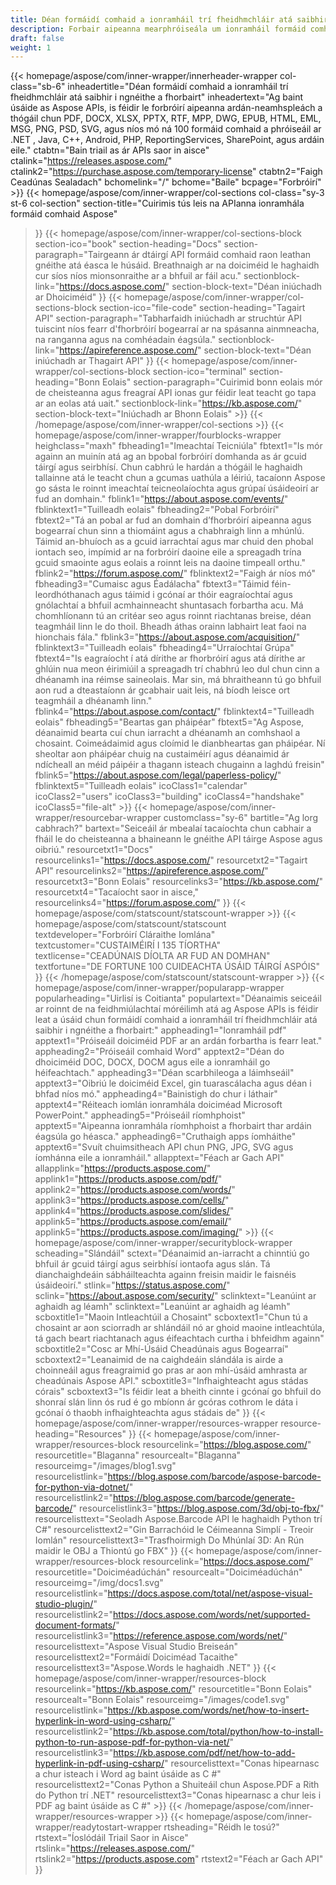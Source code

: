 ```yaml
---
title: Déan formáidí comhaid a ionramháil trí fheidhmchláir atá saibhir i ngnéithe a fhorbairt
description: Forbair aipeanna mearphróiseála um ionramháil formáid comhaid ag baint úsáide as Aspose APIs le haghaidh .NET, Java, C++, Android, PHP, ReportingServices, agus ardáin eile.
draft: false
weight: 1
---
```

{{< homepage/aspose/com/inner-wrapper/innerheader-wrapper col-class="sb-6"
inheadertitle="Déan formáidí comhaid a ionramháil trí fheidhmchláir atá saibhir i ngnéithe a fhorbairt"
inheadertext="Ag baint úsáide as Aspose APIs, is féidir le forbróirí aipeanna ardán-neamhspleách a thógáil chun PDF, DOCX, XLSX, PPTX, RTF, MPP, DWG, EPUB, HTML, EML, MSG, PNG, PSD, SVG, agus níos mó ná 100 formáid comhaid a phróiseáil ar .NET , Java, C++, Android, PHP, ReportingServices, SharePoint, agus ardáin eile."
ctabtn="Bain triail as ár APIs saor in aisce"
ctalink="https://releases.aspose.com/"
ctalink2="https://purchase.aspose.com/temporary-license"
ctabtn2="Faigh Ceadúnas Sealadach"
bchomelink="/"
bchome="Baile"
bcpage="Forbróirí" >}}
{{< homepage/aspose/com/inner-wrapper/col-sections
col-class="sy-3 st-6 col-section"
section-title="Cuirimis tús leis na APIanna ionramhála formáid comhaid Aspose"
>}}
{{< homepage/aspose/com/inner-wrapper/col-sections-block section-ico="book"
section-heading="Docs"
section-paragraph="Tairgeann ár dtáirgí API formáid comhaid raon leathan gnéithe atá éasca le húsáid. Breathnaigh ar na doiciméid le haghaidh cur síos níos mionsonraithe ar a bhfuil ar fáil acu."
sectionblock-link="https://docs.aspose.com/"
section-block-text="Déan iniúchadh ar Dhoiciméid"
>}}
{{< homepage/aspose/com/inner-wrapper/col-sections-block section-ico="file-code"
section-heading="Tagairt API"
section-paragraph="Tabharfaidh iniúchadh ar struchtúr API tuiscint níos fearr d'fhorbróirí bogearraí ar na spásanna ainmneacha, na ranganna agus na comhéadain éagsúla."
sectionblock-link="https://apireference.aspose.com/"
section-block-text="Déan iniúchadh ar Thagairt API"
>}}
{{< homepage/aspose/com/inner-wrapper/col-sections-block
section-ico="terminal"
section-heading="Bonn Eolais"
section-paragraph="Cuirimid bonn eolais mór de cheisteanna agus freagraí API ionas gur féidir leat teacht go tapa ar an eolas atá uait."
sectionblock-link="https://kb.aspose.com/"
section-block-text="Iniúchadh ar Bhonn Eolais" >}}
{{< /homepage/aspose/com/inner-wrapper/col-sections >}}
 {{< homepage/aspose/com/inner-wrapper/fourblocks-wrapper
 heighclass="maxh"
 fbheading1="Imeachtaí Teicniúla"
 fbtext1="Is mór againn an muinín atá ag an bpobal forbróirí domhanda as ár gcuid táirgí agus seirbhísí. Chun cabhrú le hardán a thógáil le haghaidh tallainne atá le teacht chun a gcumas uathúla a léiriú, tacaíonn Aspose go sásta le roinnt imeachtaí teicneolaíochta agus grúpaí úsáideoirí ar fud an domhain."
 fblink1="https://about.aspose.com/events/"
 fblinktext1="Tuilleadh eolais"
 fbheading2="Pobal Forbróirí"
 fbtext2="Tá an pobal ar fud an domhain d’fhorbróirí aipeanna agus bogearraí chun sinn a thiomáint agus a chabhraigh linn a mhúnlú. Táimid an-bhuíoch as a gcuid iarrachtaí agus mar chuid den phobal iontach seo, impímid ar na forbróirí daoine eile a spreagadh trína gcuid smaointe agus eolais a roinnt leis na daoine timpeall orthu."
 fblink2="https://forum.aspose.com/"
 fblinktext2="Faigh ár níos mó"
 fbheading3="Cumaisc agus Éadálacha"
 fbtext3="Táimid féin-leordhóthanach agus táimid i gcónaí ar thóir eagraíochtaí agus gnólachtaí a bhfuil acmhainneacht shuntasach forbartha acu. Má chomhlíonann tú an critéar seo agus roinnt riachtanas breise, déan teagmháil linn le do thoil. Bheadh áthas orainn labhairt leat faoi na hionchais fála."
 fblink3="https://about.aspose.com/acquisition/"
 fblinktext3="Tuilleadh eolais"
 fbheading4="Urraíochtaí Grúpa"
 fbtext4="Is eagraíocht í atá dírithe ar fhorbróirí agus atá dírithe ar ghlúin nua meon éirimiúil a spreagadh trí chabhrú leo dul chun cinn a dhéanamh ina réimse saineolais. Mar sin, má bhraitheann tú go bhfuil aon rud a dteastaíonn ár gcabhair uait leis, ná bíodh leisce ort teagmháil a dhéanamh linn."
 fblink4="https://about.aspose.com/contact/"
 fblinktext4="Tuilleadh eolais"
 fbheading5="Beartas gan pháipéar"
 fbtext5="Ag Aspose, déanaimid bearta cuí chun iarracht a dhéanamh an comhshaol a chosaint. Coimeádaimid agus cloímid le dianbheartas gan pháipéar. Ní sheoltar aon pháipéar chuig na custaiméirí agus déanaimid ár ndícheall an méid páipéir a thagann isteach chugainn a laghdú freisin"
 fblink5="https://about.aspose.com/legal/paperless-policy/"
 fblinktext5="Tuilleadh eolais"
 icoClass1="calendar" icoClass2="users" icoClass3="building" icoClass4="handshake" icoClass5="file-alt" >}} 
 {{< homepage/aspose/com/inner-wrapper/resourcebar-wrapper customclass="sy-6"
 bartitle="Ag lorg cabhrach?"
 bartext="Seiceáil ár mbealaí tacaíochta chun cabhair a fháil le do cheisteanna a bhaineann le gnéithe API táirge Aspose agus oibriú."
 resourcetxt1="Docs"
 resourcelinks1="https://docs.aspose.com/"
 resourcetxt2="Tagairt API"
 resourcelinks2="https://apireference.aspose.com/"
 resourcetxt3="Bonn Eolais"
 resourcelinks3="https://kb.aspose.com/"
 resourcetxt4="Tacaíocht saor in aisce,"
 resourcelinks4="https://forum.aspose.com/"
 >}}
 {{< homepage/aspose/com/statscount/statscount-wrapper >}}
{{< homepage/aspose/com/statscount/statscount
textdeveloper="Forbróirí Cláraithe Iomlána"
textcustomer="CUSTAIMÉIRÍ I 135 TÍORTHA"
textlicense="CEADÚNAIS DÍOLTA AR FUD AN DOMHAN"
textfortune="DE FORTUNE 100 CUIDEACHTA ÚSÁID TÁIRGÍ ASPÓIS"
>}}
{{< /homepage/aspose/com/statscount/statscount-wrapper >}}
{{< homepage/aspose/com/inner-wrapper/popularapp-wrapper
popularheading="Uirlisí is Coitianta"
populartext="Déanaimis seiceáil ar roinnt de na feidhmiúlachtaí móréilimh atá ag Aspose APIs is féidir leat a úsáid chun formáidí comhaid a ionramháil trí fheidhmchláir atá saibhir i ngnéithe a fhorbairt:"
appheading1="Ionramháil pdf"
apptext1="Próiseáil doiciméid PDF ar an ardán forbartha is fearr leat."
appheading2="Próiseáil comhaid Word"
apptext2="Déan do dhoiciméid DOC, DOCX, DOCM agus eile a ionramháil go héifeachtach."
appheading3="Déan scarbhileoga a láimhseáil"
apptext3="Oibriú le doiciméid Excel, gin tuarascálacha agus déan i bhfad níos mó."
appheading4="Bainistigh do chur i láthair"
apptext4="Réiteach iomlán ionramhála doiciméad Microsoft PowerPoint."
appheading5="Próiseáil ríomhphoist"
apptext5="Aipeanna ionramhála ríomhphoist a fhorbairt thar ardáin éagsúla go héasca."
appheading6="Cruthaigh apps íomháithe"
apptext6="Svuít chuimsitheach API chun PNG, JPG, SVG agus íomhánna eile a ionramháil."
allapptext="Féach ar Gach API"
allapplink="https://products.aspose.com/" applink1="https://products.aspose.com/pdf/" applink2="https://products.aspose.com/words/" applink3="https://products.aspose.com/cells/" applink4="https://products.aspose.com/slides/" applink5="https://products.aspose.com/email/" applink5="https://products.aspose.com/imaging/" >}}
{{< homepage/aspose/com/inner-wrapper/securityblock-wrapper
scheading="Slándáil"
sctext="Déanaimid an-iarracht a chinntiú go bhfuil ár gcuid táirgí agus seirbhísí iontaofa agus slán. Tá dianchaighdeáin sábháilteachta againn freisin maidir le faisnéis úsáideoirí."
stlink="https://status.aspose.com/"  sclink="https://about.aspose.com/security/"
sclinktext="Leanúint ar aghaidh ag léamh"
sclinktext="Leanúint ar aghaidh ag léamh"
scboxtitle1="Maoin Intleachtúil a Chosaint"
scboxtext1="Chun tú a chosaint ar aon sciorradh ar shlándáil nó ar ghoid maoine intleachtúla, tá gach beart riachtanach agus éifeachtach curtha i bhfeidhm againn"
scboxtitle2="Cosc ar Mhí-Úsáid Cheadúnais agus Bogearraí"
scboxtext2="Leanaimid de na caighdeáin slándála is airde a choinneáil agus freagraimid go pras ar aon mhí-úsáid amhrasta ar cheadúnais Aspose API."
scboxtitle3="Infhaighteacht agus stádas córais"
scboxtext3="Is féidir leat a bheith cinnte i gcónaí go bhfuil do shonraí slán linn ós rud é go mbíonn ár gcóras cothrom le dáta i gcónaí ó thaobh infhaighteachta agus stádais de"
>}}
{{< homepage/aspose/com/inner-wrapper/resources-wrapper
resource-heading="Resources"
>}}
{{< homepage/aspose/com/inner-wrapper/resources-block resourcelink="https://blog.aspose.com/"
resourcetitle="Blaganna"
resourcealt="Blaganna"
resourceimg="/images/blog1.svg"
resourcelistlink="https://blog.aspose.com/barcode/aspose-barcode-for-python-via-dotnet/"
resourcelistlink2="https://blog.aspose.com/barcode/generate-barcode/"
resourcelistlink3="https://blog.aspose.com/3d/obj-to-fbx/"
resourcelisttext="Seoladh Aspose.Barcode API le haghaidh Python trí C#"
resourcelisttext2="Gin Barrachóid le Céimeanna Simplí - Treoir Iomlán"
resourcelisttext3="Trasfhoirmigh Do Mhúnlaí 3D: An Rún maidir le OBJ a Thiontú go FBX"
>}}
{{< homepage/aspose/com/inner-wrapper/resources-block
resourcelink="https://docs.aspose.com/"
resourcetitle="Doiciméadúchán"
resourcealt="Doiciméadúchán"
resourceimg="/img/docs1.svg"
resourcelistlink="https://docs.aspose.com/total/net/aspose-visual-studio-plugin/"
resourcelistlink2="https://docs.aspose.com/words/net/supported-document-formats/"
resourcelistlink3="https://reference.aspose.com/words/net/"
resourcelisttext="Aspose Visual Studio Breiseán"
resourcelisttext2="Formáidí Doiciméad Tacaithe"
resourcelisttext3="Aspose.Words le haghaidh .NET"
>}}
{{< homepage/aspose/com/inner-wrapper/resources-block
resourcelink="https://kb.aspose.com/"
resourcetitle="Bonn Eolais"
resourcealt="Bonn Eolais"
resourceimg="/images/code1.svg"
resourcelistlink="https://kb.aspose.com/words/net/how-to-insert-hyperlink-in-word-using-csharp/"
resourcelistlink2="https://kb.aspose.com/total/python/how-to-install-python-to-run-aspose-pdf-for-python-via-net/"
resourcelistlink3="https://kb.aspose.com/pdf/net/how-to-add-hyperlink-in-pdf-using-csharp/"
resourcelisttext="Conas hipearnasc a chur isteach i Word ag baint úsáide as C #"
resourcelisttext2="Conas Python a Shuiteáil chun Aspose.PDF a Rith do Python trí .NET"
resourcelisttext3="Conas hipearnasc a chur leis i PDF ag baint úsáide as C #" >}}
{{< /homepage/aspose/com/inner-wrapper/resources-wrapper >}}
{{< homepage/aspose/com/inner-wrapper/readytostart-wrapper
rtsheading="Réidh le tosú?"
rtstext="Íoslódáil Triail Saor in Aisce"
rtslink="https://releases.aspose.com/"
rtslink2="https://products.aspose.com"
rtstext2="Féach ar Gach API"
>}}
